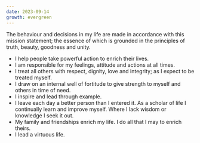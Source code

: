 ```yaml
---
date: 2023-09-14
growth: evergreen
---
```

The behaviour and decisions in my life are made in accordance with this mission statement; the essence of which is grounded in the principles of truth, beauty, goodness and unity.

- I help people take powerful action to enrich their lives.
- I am responsible for my feelings, attitude and actions at all times.
- I treat all others with respect, dignity, love and integrity; as I expect to be treated myself.
- I draw on an internal well of fortitude to give strength to myself and others in time of need. 
- I inspire and lead through example.
- I leave each day a better person than I entered it. As a scholar of life I continually learn and improve myself. Where I lack wisdom or knowledge I seek it out.
- My family and friendships enrich my life. I do all that I may to enrich theirs.
- I lead a virtuous life.
